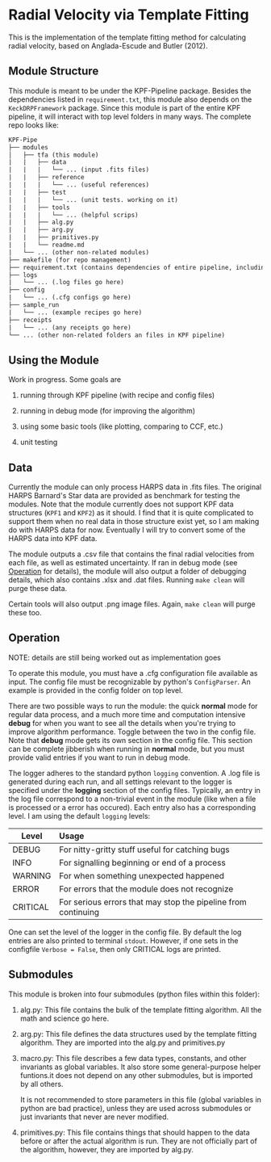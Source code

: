 # Radial Velocity via Template Fitting

This is the implementation of the template fitting method for calculating radial velocity, based on Anglada-Escude and Butler (2012). 

## Module Structure

This module is meant to be under the KPF-Pipeline package. Besides the dependencies listed in `requirement.txt`, this module also depends on the `KeckDRPFramework` package. Since this module is part of the entire KPF pipeline, it will interact with top level folders in many ways. The complete repo looks like:

```txt
KPF-Pipe
├── modules
│   ├── tfa (this module)
|   |   ├── data
|   |   |   └── ... (input .fits files)
|   |   ├── reference
|   |   |   └── ... (useful references)
|   |   ├── test
|   |   |   └── ... (unit tests. working on it)
|   |   ├── tools
|   |   |   └── ... (helpful scrips)
|   |   ├── alg.py
|   |   ├── arg.py
|   |   ├── primitives.py
|   |   └── readme.md
|   └── ... (other non-related modules)
├── makefile (for repo management)
├── requirement.txt (contains dependencies of entire pipeline, including this module
├── logs
|   └── ... (.log files go here)
├── config
|   └── ... (.cfg configs go here)
├── sample_run
|   └── ... (example recipes go here)
├── receipts
|   └── ... (any receipts go here)
└── ... (other non-related folders an files in KPF pipeline)
```


## Using the Module

Work in progress. Some goals are

1. running through KPF pipeline (with recipe and config files)

2. running in debug mode (for improving the algorithm)

3. using some basic tools (like plotting, comparing to CCF, etc.)

4. unit testing 

## Data

Currently the module can only process HARPS data in .fits files. The original HARPS Barnard's Star data are provided as benchmark for testing the modules. Note that the module currently does not support KPF data structures (`KPF1` and `KPF2`) as it should. I find that it is quite complicated to support them when no real data in those structure exist yet, so I am making do with HARPS data for now. Eventually I will try to convert some of the HARPS data into KPF data.

The module outputs a .csv file that contains the final radial velocities from each file, as well as estimated uncertainty. If ran in debug mode (see [Operation](#Operation) for details), the module will also output a folder of debugging details, which also contains .xlsx and .dat files. Running `make clean` will purge these data.

Certain tools will also output .png image files. Again, `make clean` will purge these too.

## Operation

NOTE: details are still being worked out as implementation goes

To operate this module, you must have a .cfg configuration file available as input. The config file must be recognizable by python's `ConfigParser`. An example is provided in the config folder on top level. 

There are two possible ways to run the module: the quick **normal** mode for regular data process, and a much more time and computation intensive **debug** for when you want to see all the details when you're trying to improve algorithm performance. Toggle between the two in the config file. Note that **debug** mode gets its own section in the config file. This section can be complete jibberish when running in **normal** mode, but you must provide valid entries if you want to run in debug mode.

The logger adheres to the standard python `logging` convention. A .log file is generated during each run, and all settings relevant to the logger is specified under the **logging** section of the config files. Typically, an entry in the log file correspond to a non-trivial event in the module (like when a file is processed or a error has occured). Each entry also has a corresponding level. I am using the default `logging` levels: 

| Level    | Usage           |
| -------- |:----------------|
| DEBUG    | For nitty-gritty stuff useful for catching bugs |
| INFO     | For signalling beginning or end of a process      |
| WARNING  | For when something unexpected happened      |
| ERROR    | For errors that the module does not recognize       |
| CRITICAL | For serious errors that may stop the pipeline from continuing       |

One can set the level of the logger in the config file. By default the log entries are also printed to terminal `stdout`. However, if one sets in the configfile `Verbose = False`, then only CRITICAL logs are printed.

## Submodules

This module is broken into four submodules (python files within this folder):

1. alg.py: This file contains the bulk of the template fitting algorithm. All the math and science go here.

2. arg.py: This file defines the data structures used by the template fitting algorithm. They are imported into the alg.py and primitives.py

3. macro.py: This file describes a few data types, constants, and other invariants as global variables.  It also store some general-purpose helper funtions.it does not depend on any other submodules, but is imported by all others.

     It is not recommended to store parameters in this file (global variables in python are bad practice), unless they are used across submodules or just invariants that never are never modified.

4. primitives.py: This file contains things that should happen to the data before or after the actual algorithm is run. They are not officially part of the algorithm, however, they are imported by alg.py.

